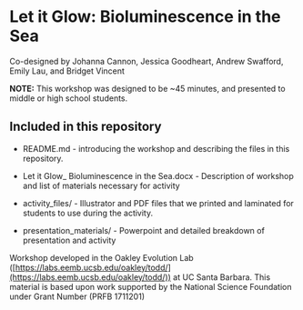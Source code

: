 # Let it Glow: Bioluminescence in the Sea

Co-designed by Johanna Cannon, Jessica Goodheart, Andrew Swafford, Emily Lau, and Bridget Vincent

**NOTE:** This workshop was designed to be ~45 minutes, and presented to middle or high school students.

## Included in this repository

* README.md - introducing the workshop and describing the files in this repository.

* Let it Glow_ Bioluminescence in the Sea.docx - Description of workshop and list of materials necessary for activity

* activity_files/ - Illustrator and PDF files that we printed and laminated for students to use during the activity.

* presentation_materials/ - Powerpoint and detailed breakdown of presentation and activity

Workshop developed in the Oakley Evolution Lab ([https://labs.eemb.ucsb.edu/oakley/todd/](https://labs.eemb.ucsb.edu/oakley/todd/)) at UC Santa Barbara.
This material is based upon work supported by the National Science Foundation under Grant Number (PRFB 1711201)
